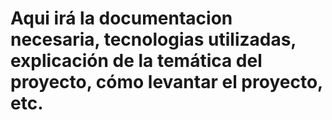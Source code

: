 # Aqui irá la documentacion necesaria, tecnologias utilizadas, explicación de la temática del proyecto, cómo levantar el proyecto, etc.